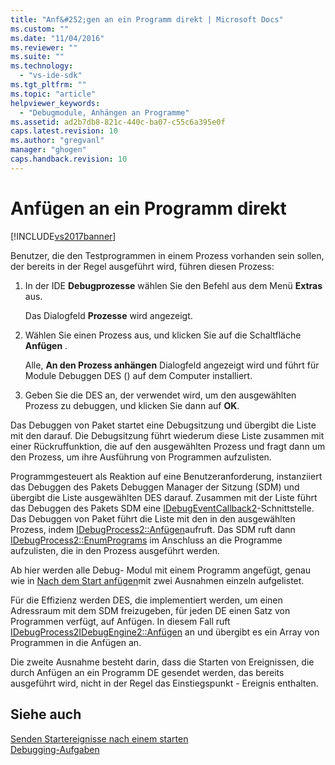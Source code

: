 ```yaml
---
title: "Anf&#252;gen an ein Programm direkt | Microsoft Docs"
ms.custom: ""
ms.date: "11/04/2016"
ms.reviewer: ""
ms.suite: ""
ms.technology: 
  - "vs-ide-sdk"
ms.tgt_pltfrm: ""
ms.topic: "article"
helpviewer_keywords: 
  - "Debugmodule, Anhängen an Programme"
ms.assetid: ad2b7db8-821c-440c-ba07-c55c6a395e0f
caps.latest.revision: 10
ms.author: "gregvanl"
manager: "ghogen"
caps.handback.revision: 10
---
```

# Anf&#252;gen an ein Programm direkt
[!INCLUDE[vs2017banner](../../code-quality/includes/vs2017banner.md)]

Benutzer, die den Testprogrammen in einem Prozess vorhanden sein sollen, der bereits in der Regel ausgeführt wird, führen diesen Prozess:  
  
1.  In der IDE **Debugprozesse** wählen Sie den Befehl aus dem Menü **Extras** aus.  
  
     Das Dialogfeld **Prozesse** wird angezeigt.  
  
2.  Wählen Sie einen Prozess aus, und klicken Sie auf die Schaltfläche **Anfügen** .  
  
     Alle, **An den Prozess anhängen** Dialogfeld angezeigt wird und führt für Module Debuggen DES \(\) auf dem Computer installiert.  
  
3.  Geben Sie die DES an, der verwendet wird, um den ausgewählten Prozess zu debuggen, und klicken Sie dann auf **OK**.  
  
 Das Debuggen von Paket startet eine Debugsitzung und übergibt die Liste mit den darauf.  Die Debugsitzung führt wiederum diese Liste zusammen mit einer Rückruffunktion, die auf den ausgewählten Prozess und fragt dann um den Prozess, um ihre Ausführung von Programmen aufzulisten.  
  
 Programmgesteuert als Reaktion auf eine Benutzeranforderung, instanziiert das Debuggen des Pakets Debuggen Manager der Sitzung \(SDM\) und übergibt die Liste ausgewählten DES darauf.  Zusammen mit der Liste führt das Debuggen des Pakets SDM eine [IDebugEventCallback2](../../extensibility/debugger/reference/idebugeventcallback2.md)\-Schnittstelle.  Das Debuggen von Paket führt die Liste mit den in den ausgewählten Prozess, indem [IDebugProcess2::Anfügen](../../extensibility/debugger/reference/idebugprocess2-attach.md)aufruft.  Das SDM ruft dann [IDebugProcess2::EnumPrograms](../../extensibility/debugger/reference/idebugprocess2-enumprograms.md) im Anschluss an die Programme aufzulisten, die in den Prozess ausgeführt werden.  
  
 Ab hier werden alle Debug\- Modul mit einem Programm angefügt, genau wie in [Nach dem Start anfügen](../../extensibility/debugger/attaching-after-a-launch.md)mit zwei Ausnahmen einzeln aufgelistet.  
  
 Für die Effizienz werden DES, die implementiert werden, um einen Adressraum mit dem SDM freizugeben, für jeden DE einen Satz von Programmen verfügt, auf Anfügen.  In diesem Fall ruft [IDebugProcess2](../../extensibility/debugger/reference/idebugprocess2.md)[IDebugEngine2::Anfügen](../../extensibility/debugger/reference/idebugengine2-attach.md) an und übergibt es ein Array von Programmen in die Anfügen an.  
  
 Die zweite Ausnahme besteht darin, dass die Starten von Ereignissen, die durch Anfügen an ein Programm DE gesendet werden, das bereits ausgeführt wird, nicht in der Regel das Einstiegspunkt \- Ereignis enthalten.  
  
## Siehe auch  
 [Senden Startereignisse nach einem starten](../../extensibility/debugger/sending-startup-events-after-a-launch.md)   
 [Debugging\-Aufgaben](../../extensibility/debugger/debugging-tasks.md)